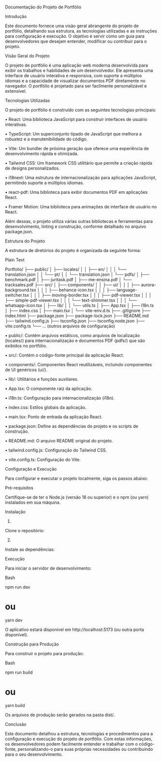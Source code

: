 Documentação do Projeto de Portfólio

Introdução

Este documento fornece uma visão geral abrangente do projeto de portfólio, detalhando sua estrutura, as tecnologias utilizadas e as instruções para configuração e execução. O objetivo é servir como um guia para desenvolvedores que desejam entender, modificar ou contribuir para o projeto.

Visão Geral do Projeto

O projeto de portfólio é uma aplicação web moderna desenvolvida para exibir os trabalhos e habilidades de um desenvolvedor. Ele apresenta uma interface de usuário interativa e responsiva, com suporte a múltiplos idiomas e a capacidade de visualizar documentos PDF diretamente no navegador. O portfólio é projetado para ser facilmente personalizável e extensível.

Tecnologias Utilizadas

O projeto de portfólio é construído com as seguintes tecnologias principais:

•
React: Uma biblioteca JavaScript para construir interfaces de usuário interativas.

•
TypeScript: Um superconjunto tipado de JavaScript que melhora a robustez e a manutenibilidade do código.

•
Vite: Um bundler de próxima geração que oferece uma experiência de desenvolvimento rápida e otimizada.

•
Tailwind CSS: Um framework CSS utilitário que permite a criação rápida de designs personalizados.

•
i18next: Uma estrutura de internacionalização para aplicações JavaScript, permitindo suporte a múltiplos idiomas.

•
react-pdf: Uma biblioteca para exibir documentos PDF em aplicações React.

•
Framer Motion: Uma biblioteca para animações de interface de usuário no React.

Além dessas, o projeto utiliza várias outras bibliotecas e ferramentas para desenvolvimento, linting e construção, conforme detalhado no arquivo package.json.

Estrutura do Projeto

A estrutura de diretórios do projeto é organizada da seguinte forma:

Plain Text


Portfolio/
├── public/
│   ├── locales/
│   │   ├── en/
│   │   │   └── translation.json
│   │   └── pt/
│   │       └── translation.json
│   └── pdfs/
│       ├── benchmark.pdf
│       ├── juritask.pdf
│       ├── me-ensina.pdf
│       └── tracksales.pdf
├── src/
│   ├── components/
│   │   ├── ui/
│   │   │   ├── aurora-background.tsx
│   │   │   ├── behance-icon.tsx
│   │   │   ├── language-switcher.tsx
│   │   │   ├── moving-border.tsx
│   │   │   ├── pdf-viewer.tsx
│   │   │   ├── simple-pdf-viewer.tsx
│   │   │   └── text-shimmer.tsx
│   │   │   └── whatsapp-icon.tsx
│   ├── lib/
│   │   └── utils.ts
│   ├── App.tsx
│   ├── i18n.ts
│   ├── index.css
│   ├── main.tsx
│   └── vite-env.d.ts
├── .gitignore
├── index.html
├── package.json
├── package-lock.json
├── README.md
├── tailwind.config.js
├── tsconfig.json
├── tsconfig.node.json
├── vite.config.ts
└── ... (outros arquivos de configuração)


•
public/: Contém arquivos estáticos, como arquivos de localização (locales/) para internacionalização e documentos PDF (pdfs/) que são exibidos no portfólio.

•
src/: Contém o código-fonte principal da aplicação React.

•
components/: Componentes React reutilizáveis, incluindo componentes de UI genéricos (ui/).

•
lib/: Utilitários e funções auxiliares.

•
App.tsx: O componente raiz da aplicação.

•
i18n.ts: Configuração para internacionalização (i18n).

•
index.css: Estilos globais da aplicação.

•
main.tsx: Ponto de entrada da aplicação React.



•
package.json: Define as dependências do projeto e os scripts de construção.

•
README.md: O arquivo README original do projeto.

•
tailwind.config.js: Configuração do Tailwind CSS.

•
vite.config.ts: Configuração do Vite.

Configuração e Execução

Para configurar e executar o projeto localmente, siga os passos abaixo:

Pré-requisitos

Certifique-se de ter o Node.js (versão 18 ou superior) e o npm (ou yarn) instalados em sua máquina.

Instalação

1.
Clone o repositório:

2.
Instale as dependências:

Execução

Para iniciar o servidor de desenvolvimento:

Bash


npm run dev
# ou
yarn dev


O aplicativo estará disponível em http://localhost:5173 (ou outra porta disponível).

Construção para Produção

Para construir o projeto para produção:

Bash


npm run build
# ou
yarn build


Os arquivos de produção serão gerados na pasta dist/.

Conclusão

Este documento detalhou a estrutura, tecnologias e procedimentos para a configuração e execução do projeto de portfólio. Com estas informações, os desenvolvedores podem facilmente entender e trabalhar com o código-fonte, personalizando-o para suas próprias necessidades ou contribuindo para o seu desenvolvimento.

